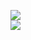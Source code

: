 [![](https://img.shields.io/badge/Made%20With-Github%20Spray-lightgrey.svg?style=for-the-badge&logo=github)](https://github.com/Annihil/github-spray#11695)  
[![](https://i.imgur.com/2DrTn0Z.gif)](https://github.com/Annihil/github-spray)